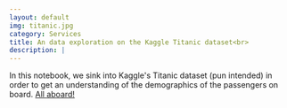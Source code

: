 ```yaml
---
layout: default
img: titanic.jpg
category: Services
title: An data exploration on the Kaggle Titanic dataset<br>
description: |
---
```

  In this notebook, we sink into Kaggle's Titanic dataset (pun intended) in order to get an understanding of the demographics of the passengers on board. [All aboard!](https://github.com/robinphetsa/Data-Science/blob/master/Titanic/Titanic%20-%20Introductory%20Analysis.ipynb)
